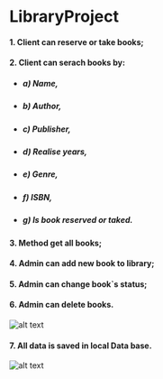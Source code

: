 # LibraryProject
#### 1. Client can reserve or take books;
#### 2. Client can serach books by:
 - ##### a) Name,
 - ##### b) Author,
 - ##### c) Publisher,
 - ##### d) Realise years,
 - ##### e) Genre,
 - ##### f) ISBN,
 - ##### g) Is book reserved or taked.
#### 3. Method get all books;
#### 4. Admin can add new book to library;
#### 5. Admin can change book`s status;
#### 6. Admin can delete books.<br/>



![alt text](https://i.postimg.cc/fRv5s5QC/Swagerr-UI.png)


#### 7. All data is saved in local Data base.


![alt text](https://i.postimg.cc/598WWdjM/DataBase.png)
